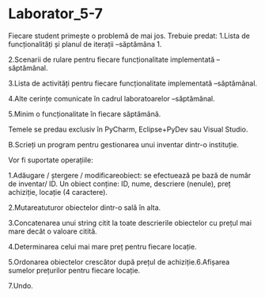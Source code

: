 # Laborator_5-7

Fiecare student primește o problemă de mai jos. Trebuie predat:
  1.Lista de funcționalități și planul de iterații –săptămâna 1.
  
  2.Scenarii de rulare pentru fiecare funcționalitate implementată –săptămânal.
  
  3.Lista de activități pentru fiecare funcționalitate implementată –săptămânal.
  
  4.Alte cerințe comunicate în cadrul laboratoarelor –săptămânal. 
  
  5.Minim o funcționalitate în fiecare săptămână.

Temele se predau exclusiv în PyCharm, Eclipse+PyDev sau Visual Studio.


B.Scrieți un program pentru gestionarea unui inventar  dintr-o instituție.  

Vor  fi  suportate operațiile:

1.Adăugare / ștergere / modificareobiect: se efectuează pe bază de număr de inventar/ ID. 
  Un obiect conține: ID, nume, descriere (nenule), preț achiziție, locație (4 caractere). 
  
2.Mutareatuturor obiectelor dintr-o sală în alta.

3.Concatenarea unui string citit la toate descrierile obiectelor cu prețul mai mare decât o valoare citită.

4.Determinarea celui mai mare preț pentru fiecare locație.

5.Ordonarea obiectelor crescător după prețul de achiziție.6.Afișarea sumelor prețurilor pentru fiecare locație.

7.Undo.
